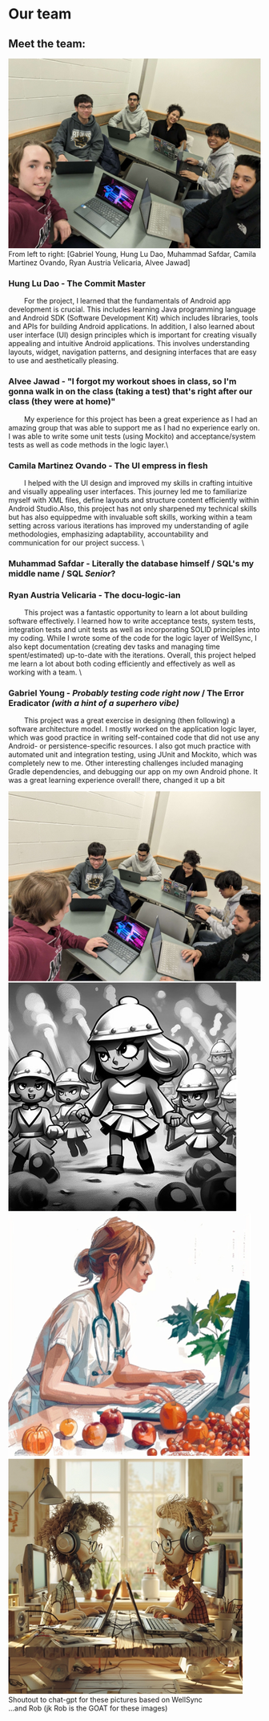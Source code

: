 # Our team

## Meet the team:
![OurTeam](images/PXL_20240402_172931880.jpg)
From left to right: [Gabriel Young, Hung Lu Dao, Muhammad Safdar, Camila Martinez Ovando, Ryan Austria Velicaria, Alvee Jawad]
### Hung Lu Dao - The Commit Master
&nbsp;&nbsp;&nbsp;&nbsp;&nbsp;&nbsp;&nbsp; For the project, I learned that the fundamentals of Android app
development is crucial. This includes learning Java programming language
and Android SDK (Software Development Kit) which includes libraries, tools
and APIs for building Android applications. In addition, I also learned about user interface (UI) design principles
which is important for creating visually appealing and intuitive Android applications. This involves understanding
layouts, widget, navigation patterns, and designing interfaces that are easy to use and aesthetically pleasing.

### Alvee Jawad - "I forgot my workout shoes in class, so I'm gonna walk in on the class (taking a test) that's right after our class (they were at home)"
&nbsp;&nbsp;&nbsp;&nbsp;&nbsp;&nbsp;&nbsp; My experience for this project has been a great experience as I had an
amazing group that was able to support me as I had no experience early on. I was able to write some unit tests
(using Mockito) and acceptance/system tests as well as code methods in the logic layer.\

### Camila Martinez Ovando - The UI empress in flesh
&nbsp;&nbsp;&nbsp;&nbsp;&nbsp;&nbsp;&nbsp; I helped with the UI design and improved my skills in crafting intuitive and
visually appealing user interfaces. This journey led me to familiarize myself with XML files, define layouts and
structure content efficiently within Android Studio.Also, this project has not only sharpened my technical skills but
has also equippedme with invaluable soft skills, working within a team setting across various iterations has improved my
understanding of agile methodologies, emphasizing adaptability, accountability and communication for our project
success. \

### Muhammad Safdar - Literally the database himself / SQL's my middle name / SQL *Senior*?

### Ryan Austria Velicaria - The docu-logic-ian
&nbsp;&nbsp;&nbsp;&nbsp;&nbsp;&nbsp;&nbsp; This project was a fantastic opportunity to learn a lot about building
software effectively.  I learned how to write acceptance tests, system tests, integration tests and unit tests as well
as incorporating SOLID principles into my coding. While I wrote some of the code for the logic layer of WellSync, I also
kept documentation (creating dev tasks and managing time spent/estimated) up-to-date with the iterations. Overall, this
project helped me learn a lot about both coding efficiently and effectively as well as working with a team. \

### Gabriel Young - *Probably testing code right now* / The Error Eradicator *(with a hint of a superhero vibe)*
&nbsp;&nbsp;&nbsp;&nbsp;&nbsp;&nbsp;&nbsp; This project was a great exercise in designing (then following) a software
architecture model. I mostly worked on the application logic layer, which was good practice in writing self-contained
code that did not use any Android- or persistence-specific resources. I also got much practice with automated unit and
integration testing, using JUnit and Mockito, which was completely new to me. Other interesting challenges included
managing Gradle dependencies, and debugging our app on my own Android phone. It was a great learning experience overall!
there, changed it up a bit


![ActWorkingHard](images/PXL_20240402_172939682.jpg)
![CredsToRob1](images/thumbnail_Picture1.jpg)
![CredsToRob2](images/thumbnail_Picture2.png)
![CredsToRob3](images/thumbnail_Picture3.png) \
Shoutout to chat-gpt for these pictures based on WellSync \
...and Rob (jk Rob is the GOAT for these images)